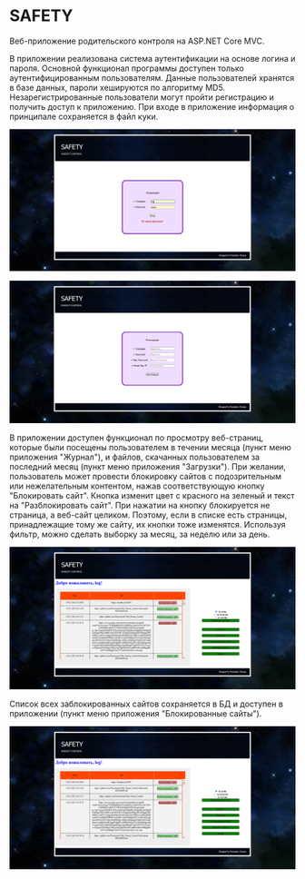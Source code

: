 # SAFETY

Веб-приложение родительского контроля на ASP.NET Core MVC. 

В приложении реализована система аутентификации на основе логина и пароля. Основной функционал программы доступен только аутентифицированным пользователям. Данные пользователей хранятся в базе данных, пароли хешируются по алгоритму MD5. Незарегистрированные пользователи могут пройти регистрацию и получить доступ к приложению. При входе в приложение информация о принципале сохраняется в файл куки.  

![1](https://github.com/Presstomsk/Web_Parent_Control/blob/master/jpg/Auth.jpg)

![2](https://github.com/Presstomsk/Web_Parent_Control/blob/master/jpg/Registration.jpg)

В приложении доступен функционал по просмотру веб-страниц, которые были посещены пользователем в течении месяца (пункт меню приложения "Журнал"), и файлов, скачанных пользователем за последний месяц (пункт меню приложения "Загрузки"). При желании, пользователь может провести блокировку сайтов с подозрительным или нежелательным контентом, нажав соответствующую кнопку "Блокировать сайт". Кнопка изменит цвет c красного на зеленый и текст на "Разблокировать сайт". При нажатии на кнопку блокируется не страница, а веб-сайт целиком. Поэтому, если в списке есть страницы, принадлежащие тому же сайту, их кнопки тоже изменятся. Используя фильтр, можно сделать выборку за месяц, за неделю или за день. 

![3](https://github.com/Presstomsk/Web_Parent_Control/blob/master/jpg/Blocking.png)

Список всех заблокированных сайтов сохраняется в БД и доступен в приложении (пункт меню приложения "Блокированные сайты").

![4](https://github.com/Presstomsk/Web_Parent_Control/blob/master/jpg/Blocking.png)
